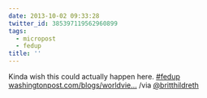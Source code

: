 ```yaml
---
date: 2013-10-02 09:33:28
twitter_id: 385397119562960899
tags:
  - micropost
  - fedup
title: ''
---
```


Kinda wish this could actually happen here. [#fedup](https://twitter.com/hashtag/fedup) [washingtonpost.com/blogs/worldvie…](http://www.washingtonpost.com/blogs/worldviews/wp/2013/10/01/australia-had-a-government-shutdown-once-it-ended-with-the-queen-firing-everyone-in-parliament/) /via [@britthildreth](https://twitter.com/britthildreth)
